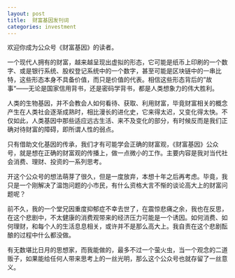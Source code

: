 ```yaml
---
layout: post
title:  财富基因发刊词
categories: investment
---
```


欢迎你成为公众号《财富基因》的读者。

一个现代人拥有的财富，越来越呈现出虚拟的形态，它可能是纸币上印刷的一个数字、或是银行系统、股权登记系统中的一个数字，甚至可能是区块链中的一串比特，这些形态本身不具备价值，而只是价值的代表。相信这些形态背后的”故事“——无论是国家信用背书，还是密码学背书，都是人类想象力的伟大胜利。

人类的生物基因，并不会教会人如何看待、获取、利用财富，毕竟财富相关的概念产生在人类社会逐渐成熟时，相比漫长的进化史，它来得太迟，又变化得太快。不仅如此，人类基因中那些适应远古生活、来不及变化的部分，有时候反而是我们正确对待财富的障碍，即所谓人性的弱点。

只有借助文化基因的传承，我们才有可能学会正确的财富观，《财富基因》公众号，就是想在正确的财富观的传播上，做一点微小的工作。主要内容是我对当代社会消费、理财、投资的一系列思考。

开这个公众号的想法萌芽了很久，但是一度放弃，本想十年之后再考虑。毕竟，我只是一个刚解决了温饱问题的小市民，有什么资格大言不惭的谈论高大上的财富问题呢？

前不久，我的一个堂兄因重度抑郁症不幸去世了，在震惊悲痛之余，我也在反思，在这个悲剧中，不太健康的消费观带来的经济压力可能是一个诱因。如何消费、如何理财，和每个人的生活息息相关，或许并不是那么高大上。我自责在这个悲剧酝酿的过程中什么都没做。

有无数堪比日月的思想家，而我能做的，最多不过一个萤火虫，当一个观念的二道贩子，如果能给任何人带来思考上的一丝光明，那么这个公众号也就存留了一丝意义。
